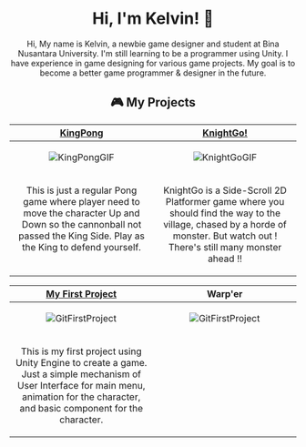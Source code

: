 <h1 align="center">Hi, I'm Kelvin! 👋</h1>

<p align="center"> 
Hi, My name is Kelvin, a newbie game designer and student at Bina Nusantara University. I'm still learning to be a programmer using Unity. I have experience in game designing for various game projects. My goal is to become a better game programmer & designer in the future.
</p>

<h2 align="center">🎮 My Projects</h2>

<!-- ============================================= -->
<table>
  <thead>
    <tr>
      <th width="500px" align="center"><a href="https://github.com/KleponBiru/KingPong">KingPong</th>
      <th width="500px" align="center"><a href="https://github.com/KleponBiru/KnightGo">KnightGo!</th>
    </tr>
  </thead>
        
  <tbody>
  <tr width="500px" align="center">
  <td>
    
![KingPongGIF](https://github.com/KleponBiru/KleponBiru/assets/159217810/c3974def-93d3-4127-9f41-e1104ec9c50a)

  </td>
   
  <td>

![KnightGoGIF](https://github.com/KleponBiru/KleponBiru/assets/159217810/bd7f9611-de76-40d7-9d59-68b3f787a1d8)


  </td>
  </tr>
  
  <tr width="500px">
    <td valign="text-top">
      <p align="center">
        This is just a regular Pong game where player need to move the character Up and Down so the cannonball not passed the King Side. Play as the King to defend yourself.
      </p>
    </td>
    <td valign="text-top">
      <p align="center">
        KnightGo is a Side-Scroll 2D Platformer game where you should find the way to the village, chased by a horde of monster. But watch out ! There's still many monster ahead !!
      </p>
    </td>
  </tr>
  
  </tbody>
</table>

<!-- ============================================= -->
<table>
  <thead>
    <tr>
      <th width="500px" align="center"><a href="https://github.com/KleponBiru/GitFirstProject">My First Project</th>
      <th width="500px" align="center">Warp'er</th>
    </tr>
  </thead>
  <tbody>
  <tr width="500px" align="center">
  <td>
    
![GitFirstProject](https://github.com/KleponBiru/KleponBiru/assets/159217810/c29f41cd-ce07-4e46-bf61-fe8a37c2821f)


  </td>
  <td>
    
![GitFirstProject](https://github.com/KleponBiru/KleponBiru/assets/159217810/c29f41cd-ce07-4e46-bf61-fe8a37c2821f)



  </td>
  </tr>
    <tr width="500px">
      <td valign="text-top">
        <p align="center">
          This is my first project using Unity Engine to create a game. Just a simple mechanism of User Interface for main menu, animation for the character, and basic component for the character.
        </p>
      </td>
  </tr>
  

  </tbody>
</table>
